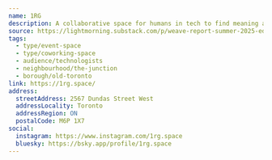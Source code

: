 ```yaml
---
name: 1RG
description: A collaborative space for humans in tech to find meaning again
source: https://lightmorning.substack.com/p/weave-report-summer-2025-edition
tags:
  - type/event-space
  - type/coworking-space
  - audience/technologists
  - neighbourhood/the-junction
  - borough/old-toronto
link: https://1rg.space/
address:
  streetAddress: 2567 Dundas Street West
  addressLocality: Toronto
  addressRegion: ON
  postalCode: M6P 1X7
social:
  instagram: https://www.instagram.com/1rg.space
  bluesky: https://bsky.app/profile/1rg.space
---
```

